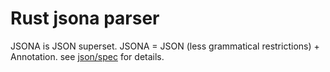 # Rust jsona parser 

JSONA is JSON superset. JSONA = JSON (less grammatical restrictions) + Annotation. see [json/spec](https://github.com/jsona/spec) for details.
